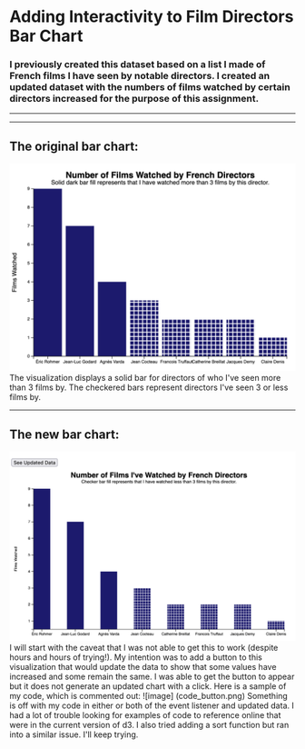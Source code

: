 # Adding Interactivity to Film Directors Bar Chart

### I previously created this dataset based on a list I made of French films I have seen by notable directors. I created an updated dataset with the numbers of films watched by certain directors increased for the purpose of this assignment.
____


___


## The original bar chart:
![image](director_bar_chart.png)
The visualization displays a solid bar for directors of who I've seen more than 3 films by. The checkered bars represent directors I've seen 3 or less films by.
___

## The new bar chart:
![image](viz_button.png)
I will start with the caveat that I was not able to get this to work (despite hours and hours of trying!). My intention was to add a button to this visualization that would update the data to show that some values have increased and some remain the same. I was able to get the button to appear but it does not generate an updated chart with a click. Here is a sample of my code, which is commented out:
![image] (code_button.png)
Something is off with my code in either or both of the event listener and updated data. I had a lot of trouble looking for examples of code to reference online that were in the current version of d3. I also tried adding a sort function but ran into a similar issue. I'll keep trying.